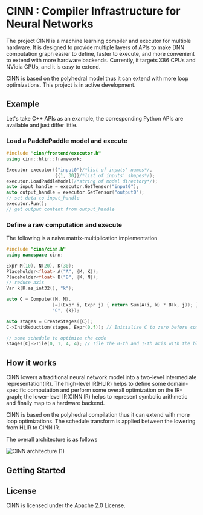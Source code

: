 # CINN : Compiler Infrastructure for Neural Networks

The project CINN is a machine learning compiler and executor for multiple hardware. 
It is designed to provide multiple layers of APIs to make DNN computation graph easier to define,  faster to execute, and more convenient to extend with more hardware backends. Currently, it targets X86 CPUs and NVidia GPUs, and it is easy to extend.

CINN is based on the polyhedral model thus it can extend with more loop optimizations. This project is in active development. 

## Example

Let's take C++ APIs as an example, the corresponding Python APIs are available and just differ little.

### Load a PaddlePaddle model and execute

```c++
#include "cinn/frontend/executor.h"
using cinn::hlir::framework;

Executor executor({"input0"}/*list of inputs' names*/, 
                  {{1, 30}}/*list of inputs' shapes*/);
executor.LoadPaddleModel(/*string of model directory*/);
auto input_handle = executor.GetTensor("input0");
auto output_handle = executor.GetTensor("output0");
// set data to input_handle
executor.Run();
// get output content from output_handle
```

### Define a raw computation and execute

The following is a naive matrix-multiplication implementation

```c++
#include "cinn/cinn.h"
using namespace cinn;

Expr M(10), N(20), K(30);
Placeholder<float> A("A", {M, K});
Placeholder<float> B("B", {K, N});
// reduce axis
Var k(K.as_int32(), "k");

auto C = Compute({M, N},
                 [=](Expr i, Expr j) { return Sum(A(i, k) * B(k, j)); }, 
                 "C", {k});

auto stages = CreateStages({C});
C->InitReduction(stages, Expr(0.f)); // Initialize C to zero before compuation.

// some schedule to optimize the code
stages[C]->Tile(0, 1, 4, 4); // Tile the 0-th and 1-th axis with the block size as 4.
```



## How it works

CINN lowers a traditional neural network model into a two-level intermediate representation(IR). The high-level IR(HLIR) helps to define some domain-specific computation and perform some overall optimization on the IR-graph; the lower-level IR(CINN IR) helps to represent symbolic arithmetic and finally map to a hardware backend.

CINN is based on the polyhedral compilation thus it can extend with more loop optimizations. The schedule transform is applied between the lowering from HLIR to CINN IR.

The overall architecture is as follows

![CINN architecture (1)](./.images/architecture.jpg)



##  Getting Started



## License

CINN is licensed under the Apache 2.0 License.
